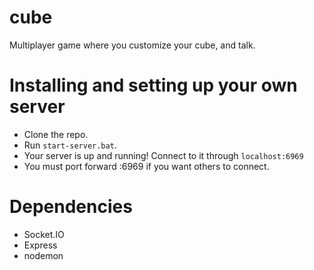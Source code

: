 # cube
Multiplayer game where you customize your cube, and talk.

# Installing and setting up your own server
- Clone the repo.
- Run `start-server.bat`.
- Your server is up and running! Connect to it through `localhost:6969`
- You must port forward :6969 if you want others to connect.

# Dependencies
- Socket.IO
- Express
- nodemon